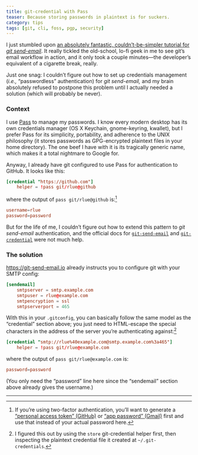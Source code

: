 ```yaml
---
title: git-credential with Pass
teaser: Because storing passwords in plaintext is for suckers.
category: tips
tags: [git, cli, foss, pgp, security]
---
```


I just stumbled upon [an absolutely fantastic, couldn’t-be-simpler tutorial
for _git send-email_][]. It really tickled the old-school, lo-fi geek in me to
see git’s email workflow in action, and it only took a couple minutes—the
developer’s equivalent of a cigarette break, really.

Just one snag: I couldn’t figure out how to set up credentials management
(_i.e.,_ “passwordless” authentication) for _git send-email,_ and my brain
absolutely refused to postpone this problem until I actually needed a solution
(which will probably be never).

### Context

I use [Pass][] to manage my passwords. I know every modern desktop has its own
credentials manager (OS X Keychain, gnome-keyring, kwallet), but I prefer Pass
for its simplicity, portability, and adherence to the UNIX philosophy (it
stores passwords as GPG-encrypted plaintext files in your home directory). The
one beef I have with it is its tragically generic name, which makes it a total
nightmare to Google for.

Anyway, I already have git configured to use Pass for authentication to
GitHub. It looks like this:

```conf
[credential "https://github.com"]
	helper = !pass git/rlue@github
```

where the output of `pass git/rlue@github` is:[^1]

```conf
username=rlue
password=password
```

But for the life of me, I couldn’t figure out how to extend this pattern to
_git send-email_ authentication, and the official docs for
[`git-send-email`][] and [`git-credential`][] were not much help.

### The solution

<https://git-send-email.io> already instructs you to configure git with your
SMTP config:

```conf
[sendemail]
	smtpserver = smtp.example.com
	smtpuser = rlue@example.com
	smtpencryption = ssl
	smtpserverport = 465
```

With this in your `.gitconfig`, you can basically follow the same model as the
“credential” section above; you just need to HTML-escape the special
characters in the address of the server you’re authenticating against:[^2]

```conf
[credential "smtp://rlue%40example.com@smtp.example.com%3a465"]
	helper = !pass git/rlue@example.com
```

where the output of `pass git/rlue@example.com` is:

```conf
password=password
```

(You only need the “password” line here since the “sendemail” section above
already gives the username.)

---

[^1]:

    If you’re using two-factor authentication, you’ll want to generate a
    [“personal access token” (GitHub)][] or [“app password” (Gmail)][] first
    and use that instead of your actual password here.

[^2]:

    I figured this out by using the `store` git-credential helper first, then
    inspecting the plaintext credential file it created at
    `~/.git-credentials`.

[an absolutely fantastic, couldn’t-be-simpler tutorial for _git send-email_]: https://git-send-email.io/
[pass]: https://www.passwordstore.org/
[`git-send-email`]: https://git-scm.com/docs/git-send-email
[`git-credential`]: https://git-scm.com/docs/git-credential
[“personal access token” (GitHub)]: https://github.com/settings/tokens
[“app password” (Gmail)]: https://myaccount.google.com/apppasswords
